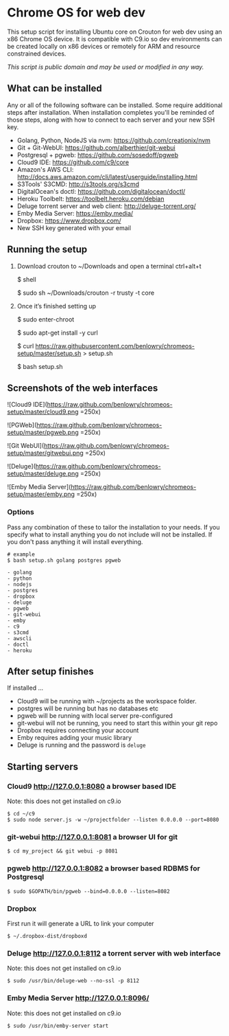 # Chrome OS for web dev
This setup script for installing Ubuntu core on Crouton for web dev using an x86 Chrome OS device.  It is 
compatible with C9.io so dev environments can be created locally on x86 devices or remotely for ARM and
resource constrained devices.

*This script is public domain and may be used or modified in any way.*

## What can be installed
Any or all of the following software can be installed.  Some require additional steps after installation.
When installation completes you'll be reminded of those steps, along with how to connect to each server
and your new SSH key.

- Golang, Python, NodeJS via nvm: https://github.com/creationix/nvm
- Git + Git-WebUI: https://github.com/alberthier/git-webui
- Postgresql + pgweb: https://github.com/sosedoff/pgweb
- Cloud9 IDE: https://github.com/c9/core
- Amazon's  AWS CLI: http://docs.aws.amazon.com/cli/latest/userguide/installing.html
- S3Tools' S3CMD: http://s3tools.org/s3cmd
- DigitalOcean's doctl: https://github.com/digitalocean/doctl/
- Heroku Toolbelt: https://toolbelt.heroku.com/debian
- Deluge torrent server and web client: http://deluge-torrent.org/
- Emby Media Server: https://emby.media/
- Dropbox: https://www.dropbox.com/
- New SSH key generated with your email

## Running the setup
1) Download crouton to ~/Downloads and open a terminal ctrl+alt+t

    $ shell
    
    $ sudo sh ~/Downloads/crouton -r trusty -t core
    
2) Once it’s finished setting up

    $ sudo enter-chroot
    
    $ sudo apt-get install -y curl
    
    $ curl https://raw.githubusercontent.com/benlowry/chromeos-setup/master/setup.sh > setup.sh 
    
    $ bash setup.sh
    
## Screenshots of the web interfaces

![Cloud9 IDE](https://raw.github.com/benlowry/chromeos-setup/master/cloud9.png  =250x)

![PGWeb](https://raw.github.com/benlowry/chromeos-setup/master/pgweb.png  =250x)

![Git WebUI](https://raw.github.com/benlowry/chromeos-setup/master/gitwebui.png  =250x)

![Deluge](https://raw.github.com/benlowry/chromeos-setup/master/deluge.png  =250x)

![Emby Media Server](https://raw.github.com/benlowry/chromeos-setup/master/emby.png  =250x)
    
### Options
Pass any combination of these to tailor the installation to your needs.  If you specify what
to install anything you do not include will not be installed.  If you don't pass anything it
will install everything.

    # example 
    $ bash setup.sh golang postgres pgweb

    - golang
    - python
    - nodejs
    - postgres
    - dropbox
    - deluge
    - pgweb
    - git-webui
    - emby
    - c9
    - s3cmd
    - awscli
    - doctl
    - heroku
    
## After setup finishes
If installed ...
- Cloud9 will be running with ~/projects as the workspace folder.  
- postgres will be running but has no databases etc
- pgweb will be running with local server pre-configured
- git-webui will not be running, you need to start this within your git repo
- Dropbox requires connecting your account
- Emby requires adding your music library
- Deluge is running and the password is `deluge`
    
## Starting servers
### Cloud9 http://127.0.0.1:8080 a browser based IDE 
Note: this does not get installed on c9.io

    $ cd ~/c9
    $ sudo node server.js -w ~/projectfolder --listen 0.0.0.0 --port=8080

### git-webui http://127.0.0.1:8081 a browser UI for git
  
    $ cd my_project && git webui -p 8081 

### pgweb http://127.0.0.1:8082 a browser based RDBMS for Postgresql 
    
    $ sudo $GOPATH/bin/pgweb --bind=0.0.0.0 --listen=8082
    
### Dropbox
First run it will generate a URL to link your computer
  
    $ ~/.dropbox-dist/dropboxd

### Deluge http://127.0.0.1:8112 a torrent server with web interface
Note: this does not get installed on c9.io

    $ sudo /usr/bin/deluge-web --no-ssl -p 8112
    
### Emby Media Server http://127.0.0.1:8096/
Note: this does not get installed on c9.io

    $ sudo /usr/bin/emby-server start
